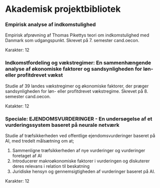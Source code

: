 # Akademisk projektbibliotek

### **Empirisk analyse af indkomstulighed**
Empirisk afprøvning af Thomas Pikettys teori om indkomstulighed med Danmark som udgangspunkt.
Skrevet på 7. semester cand.oecon.

Karakter: 12

### **Indkomstfordeling og vækstregimer: En sammenhængende analyse af økonomiske faktorer og sandsynligheden for løn- eller profitdrevet vækst**
Studie af 39 landes vækstregimer og økonomiske faktorer, der præger sandsynligheden for løn- eller profitdrevet vækstregime.
Skrevet på 8. semester cand.oecon.

Katakter: 12

### **Speciale: EJENDOMSVURDERINGER - En undersøgelse af et vurderingssystem baseret på neurale netværk**
Studie af træfsikkerheden ved offentlige ejendomsvurderinger baseret på AI, med tredelt målsætning om at;
1. Sammenligne træfsikkerheden af nye vurderinger og vurderinger foretaget af AI
2. Introducerer makroøkonomiske faktorer i vurderingen og diskuterer deres relevans i relation til beskatning
3. Juridiske hensyn og gennemsigtigheden af vurderinger baseret på AI.

Karakter: 12
